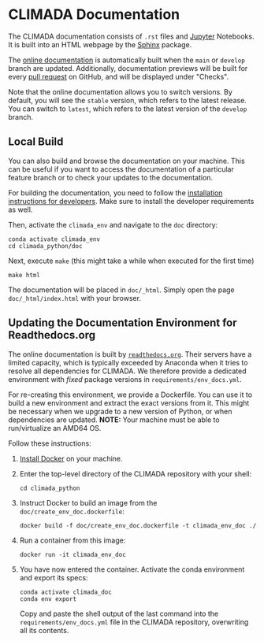 # CLIMADA Documentation

The CLIMADA documentation consists of ``.rst`` files and [Jupyter](https://jupyter.org/) Notebooks.
It is built into an HTML webpage by the [Sphinx](https://www.sphinx-doc.org/en/master/index.html) package.

The [online documentation](https://climada-python.readthedocs.io/en/stable/) is automatically built when the `main` or `develop` branch are updated.
Additionally, documentation previews will be built for every [pull request](https://github.com/CLIMADA-project/climada_python/pulls) on GitHub, and will be displayed under "Checks".

Note that the online documentation allows you to switch versions.
By default, you will see the `stable` version, which refers to the latest release.
You can switch to `latest`, which refers to the latest version of the `develop` branch.

## Local Build

You can also build and browse the documentation on your machine.
This can be useful if you want to access the documentation of a particular feature branch or to check your updates to the documentation.

For building the documentation, you need to follow the [installation instructions for developers](https://climada-python.readthedocs.io/en/latest/guide/Guide_Installation.html#Install-CLIMADA-from-sources-(for-developers)).
Make sure to install the developer requirements as well.

Then, activate the `climada_env` and navigate to the `doc` directory:
```
conda activate climada_env
cd climada_python/doc
```

Next, execute `make` (this might take a while when executed for the first time)
```
make html
```

The documentation will be placed in `doc/_html`. Simply open the page `doc/_html/index.html` with your browser.

## Updating the Documentation Environment for Readthedocs.org

The online documentation is built by [`readthedocs.org`](https://readthedocs.org/).
Their servers have a limited capacity, which is typically exceeded by Anaconda when it tries to resolve all dependencies for CLIMADA.
We therefore provide a dedicated environment with *fixed* package versions in `requirements/env_docs.yml`.

For re-creating this environment, we provide a Dockerfile.
You can use it to build a new environment and extract the exact versions from it.
This might be necessary when we upgrade to a new version of Python, or when dependencies are updated.
**NOTE:** Your machine must be able to run/virtualize an AMD64 OS.

Follow these instructions:

1. [Install Docker](https://docs.docker.com/get-docker/) on your machine.
2. Enter the top-level directory of the CLIMADA repository with your shell:

    ```
    cd climada_python
    ```
3. Instruct Docker to build an image from the `doc/create_env_doc.dockerfile`:

    ```
    docker build -f doc/create_env_doc.dockerfile -t climada_env_doc ./
    ```
4. Run a container from this image:

    ```
    docker run -it climada_env_doc
    ```
5. You have now entered the container.
   Activate the conda environment and export its specs:

    ```
    conda activate climada_doc
    conda env export
    ```
    Copy and paste the shell output of the last command into the `requirements/env_docs.yml` file in the CLIMADA repository, overwriting all its contents.

